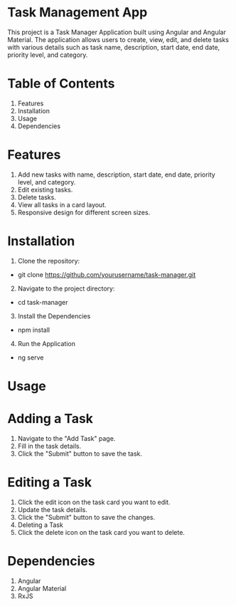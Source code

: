 
# Task Management App

This project is a Task Manager Application built using Angular and Angular Material. The application allows users to create, view, edit, and delete tasks with various details such as task name, description, start date, end date, priority level, and category.

# Table of Contents

1. Features
2. Installation
3. Usage
4. Dependencies

# Features

1. Add new tasks with name, description, start date, end date, priority level, and category.
2. Edit existing tasks.
3. Delete tasks.
4. View all tasks in a card layout.
5. Responsive design for different screen sizes.

# Installation

1. Clone the repository:

- git clone https://github.com/yourusername/task-manager.git

2. Navigate to the project directory:

- cd task-manager

3. Install the Dependencies

- npm install

4. Run the Application

- ng serve


# Usage
# Adding a Task
1. Navigate to the "Add Task" page.
2. Fill in the task details.
3. Click the "Submit" button to save the task.

   
# Editing a Task
1. Click the edit icon on the task card you want to edit.
2. Update the task details.
3. Click the "Submit" button to save the changes.
4. Deleting a Task
5. Click the delete icon on the task card you want to delete.


# Dependencies
1. Angular
2. Angular Material
3. RxJS
